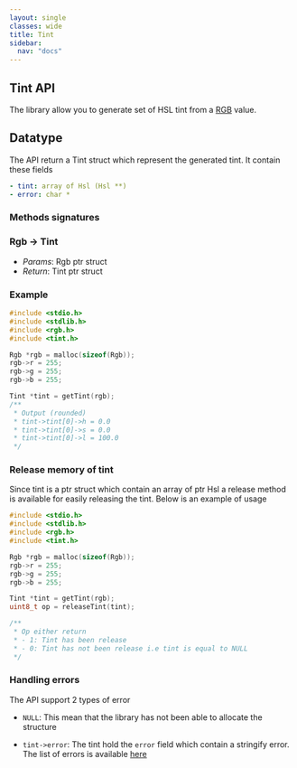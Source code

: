 ```yaml
---
layout: single
classes: wide
title: Tint
sidebar:
  nav: "docs"
---
```


## Tint API

The library allow you to generate set of HSL tint from a [RGB](../rgb/rgb.md) value.

## Datatype

The API return a Tint struct which represent the generated tint. It contain these fields

```yaml
- tint: array of Hsl (Hsl **)
- error: char *
```

### Methods signatures

### Rgb -> Tint

- *Params*: Rgb ptr struct
- *Return*: Tint ptr struct

### Example

```c
#include <stdio.h>
#include <stdlib.h>
#include <rgb.h>
#include <tint.h>

Rgb *rgb = malloc(sizeof(Rgb));
rgb->r = 255;
rgb->g = 255;
rgb->b = 255;

Tint *tint = getTint(rgb);
/**
 * Output (rounded)
 * tint->tint[0]->h = 0.0
 * tint->tint[0]->s = 0.0
 * tint->tint[0]->l = 100.0 
 */
```

### Release memory of tint

Since tint is a ptr struct which contain an array of ptr Hsl a release method is available for easily releasing the tint. Below is an example of usage

```c
#include <stdio.h>
#include <stdlib.h>
#include <rgb.h>
#include <tint.h>

Rgb *rgb = malloc(sizeof(Rgb));
rgb->r = 255;
rgb->g = 255;
rgb->b = 255;

Tint *tint = getTint(rgb);
uint8_t op = releaseTint(tint);

/**
 * Op either return
 * - 1: Tint has been release
 * - 0: Tint has not been release i.e tint is equal to NULL
 */
```

### Handling errors

The API support 2 types of error

- ```NULL```: This mean that the library has not been able to allocate the structure

- ```tint->error```: The tint hold the ```error``` field which contain a stringify error. The list of errors is available [here](../errors.md)
